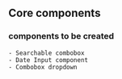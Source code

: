 ## Core components

### components to be created
    - Searchable combobox
    - Date Input component
    - Combobox dropdown
    